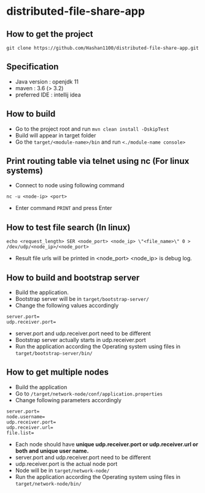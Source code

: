 # distributed-file-share-app

## How to get the project
`git clone https://github.com/Hashan1100/distributed-file-share-app.git`

## Specification
* Java version : openjdk 11
* maven : 3.6 (> 3.2)
* preferred IDE : intellij idea

## How to build
* Go to the project root and run
`mvn clean install -DskipTest`
* Build will appear in target folder
* Go the `target/<module-name>/bin` and run
`<./module-name console>`

## Print routing table via telnet using nc (For linux systems)
* Connect to node using following command
```$xslt
nc -u <node-ip> <port>
```
* Enter command ```PRINT``` and press Enter

## How to test file search (In linux)

```$xslt
echo <request_length> SER <node_port> <node_ip> \"<file_name>\" 0 > /dev/udp/<node_ip>/<node_port>
```
* Result file urls will be printed in <node_port> <node_ip> is debug log.

## How to build and bootstrap server
* Build the application.
* Bootstrap server will be in ```target/bootstrap-server/```
* Change the following values accordingly
```$xslt
server.port=
udp.receiver.port=
```
* server.port and udp.receiver.port need to be different
* Bootstrap server actually starts in udp.receiver.port
* Run the application according the Operating system using files in ```target/bootstrap-server/bin/```

## How to get multiple nodes

* Build the application
* Go to ```/target/network-node/conf/application.properties```
* Change following parameters accordingly
```$xslt
server.port=
node.username=
udp.receiver.port=
udp.receiver.url=
file.list=
```
* Each node should have **unique udp.receiver.port or udp.receiver.url or both and unique user name.**
* server.port and udp.receiver.port need to be different
* udp.receiver.port is the actual node port 
* Node will be in ```target/network-node/```
* Run the application according the Operating system using files in ```target/network-node/bin/```